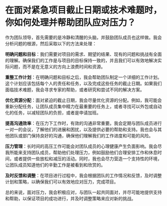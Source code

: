 # 在面对紧急项目截止日期或技术难题时，你如何处理并帮助团队应对压力？

作为团队领导，首先需要的是冷静和清醒的头脑，并鼓励团队成员也这样做。我会分析问题的根源，然后采取以下的方法来处理：

**明确问题和目标**：我们需要对项目的需求、期望的结果、现有的问题和挑战有全面的理解。确保我们的工作是与项目的目标保持一致的，并且我们可以有效地解决实际问题，而不是在无意义的方向上浪费时间和资源。

**重整工作计划**：在明确问题和目标之后，我会帮助团队制定一个详细的工作计划。这个计划应该包括每个人的责任和任务，以及完成这些任务的截止日期。如果我们面临技术难题，我会寻求专家的帮助，或者研究和尝试不同的解决方案。

**优化资源分配**：面对紧迫的截止日期，我会尽量优化资源的分配。例如，我可能会重新分配任务，让团队成员集中精力在最重要的任务上，或者寻找可以外包或自动化的任务，以减轻团队的负担，或者是申请加班。

**提高沟通效率**：在压力下工作时，有效的沟通非常重要。我会定期与团队成员进行一对一的会议，了解他们的进展和困扰，以及提供必要的帮助和支持。我也会与其他团队或部门保持良好的沟通，确保他们理解我们的工作进度和可能的风险。

**压力管理**：长时间的高压工作可能会对团队成员的心理健康产生负面影响。我会尽我所能来支持团队成员，帮助他们处理压力，例如鼓励他们合理安排工作和休息时间，或者提供一些放松和减压的活动。同时，我也会尽力营造一个支持性的环境，让团队成员知道他们的辛勤工作是被看到和欣赏的。

**及时反馈和调整**：在项目进行过程中，我会根据团队的工作情况和反馈，及时调整计划和策略，以确保我们可以有效地应对压力，完成项目。

总的来说，面对压力，我会积极应对，与团队一起共同面对，并尽可能地提供支持和帮助，以保证项目的成功进行，并及时调整策略来应对新的挑战。
